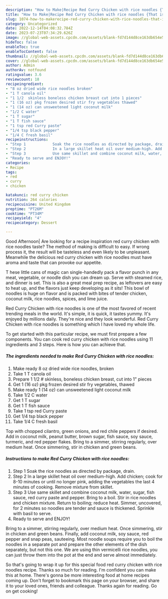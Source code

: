 ```yaml
---
description: "How to Make|Recipe Red Curry Chicken with rice noodles {That is Special"
title: "How to Make|Recipe Red Curry Chicken with rice noodles {That is Special"
slug: 1074-how-to-makerecipe-red-curry-chicken-with-rice-noodles-that-is-special
category: Uncategorized
date: 2022-12-14T04:08:32.784Z
date: 2023-07-23T07:34:29.626Z
image: //global-web-assets.cpcdn.com/assets/blank-fd7d144d8ce163db654e5a02c40b08a2775adb7897d16e4062681dc7e1b2800f.png
hideToc: false
enableToc: true
enableTocContent: false
thumbnail: //global-web-assets.cpcdn.com/assets/blank-fd7d144d8ce163db654e5a02c40b08a2775adb7897d16e4062681dc7e1b2800f.png
cover: //global-web-assets.cpcdn.com/assets/blank-fd7d144d8ce163db654e5a02c40b08a2775adb7897d16e4062681dc7e1b2800f.png
author: Admin
authorAv: notfound
ratingvalue: 3.6
reviewcount: 18
recipeingredient:
- "8 oz dried wide rice noodles broken"
- "1 T canola oil"
- "1 1/2  skinless boneless chicken breast cut into 1 pieces"
- "1 (16 oz) pkg frozen desired stir fry vegetables thawed"
- "1 (14 oz) can unsweetened light coconut milk"
- "1/2 C water"
- "1 T sugar"
- "1 T fish sauce"
- "1 tsp red Curry paste"
- "1/4 tsp black pepper"
- "1/4 C fresh basil"
recipeinstructions:
- "Step 1            Soak the rice noodles as directed by package, drain."
- "Step 2            In a large skillet heat oil over medium-high. Add chicken; cook for 8-10 minutes or until no longer pink, adding the vegetables the last 4 minutes of cooking. Remove mixture from skillet."
- "Step 3            Use same skillet and combine coconut milk, water, sugar, fish sauce, red curry paste and pepper. Bring to a boil. Stir in rice noodles and chicken mixture. Return to boiling; reduce heat. Simmer, uncovered, for 2 minutes so noodles are tender and sauce is thickened. Sprinkle with basil to serve."
- "Ready to serve and ENJOY!"
categories:
- Recipe
tags:
- red
- curry
- chicken

katakunci: red curry chicken 
nutrition: 264 calories
recipecuisine: United Kingdom
preptime: "PT26M"
cooktime: "PT34M"
recipeyield: "4"
recipecategory: Dessert

---
```



Good Afternoon| Are looking for a recipe inspiration red curry chicken with rice noodles taste? The method of making is difficult to easy. If wrong process it, the result will be tasteless and even likely to be unpleasant. Meanwhile the delicious red curry chicken with rice noodles must have aroma and taste that can provoke our appetite.





T hese little cans of magic can single-handedly pack a flavor punch in any meat, vegetable, or noodle dish you can dream up. Serve with steamed rice, and dinner is set. This is also a great meal prep recipe, as leftovers are easy to heat up, and the flavors just keep developing as it sits! This bowl of noodles is huge on flavor and is packed with bites of tender chicken, coconut milk, rice noodles, spices, and lime juice.

Red Curry Chicken with rice noodles is one of the most favored of recent trending meals in the world. It's simple, it is quick, it tastes yummy. It's enjoyed by millions daily. They're nice and they look wonderful. Red Curry Chicken with rice noodles is something which I have loved my whole life.


To get started with this particular recipe, we must first prepare a few components. You can cook red curry chicken with rice noodles using 11 ingredients and 3 steps. Here is how you can achieve that.

<!--inarticleads1-->

##### The ingredients needed to make Red Curry Chicken with rice noodles:

1. Make ready 8 oz dried wide rice noodles, broken
1. Take 1 T canola oil
1. Prepare 1 1/2 # skinless, boneless chicken breast, cut into 1&#34; pieces
1. Get 1 (16 oz) pkg frozen desired stir fry vegetables, thawed
1. Make ready 1 (14 oz) can unsweetened light coconut milk
1. Take 1/2 C water
1. Get 1 T sugar
1. Get 1 T fish sauce
1. Take 1 tsp red Curry paste
1. Get 1/4 tsp black pepper
1. Take 1/4 C fresh basil


Top with chopped cilantro, green onions, and red chile peppers if desired. Add in coconut milk, peanut butter, brown sugar, fish sauce, soy sauce, turmeric, and red pepper flakes. Bring to a simmer, stirring regularly, over medium heat. Once simmering, stir in chicken and green beans. 

<!--inarticleads2-->

##### Instructions to make Red Curry Chicken with rice noodles:

1. Step 1            Soak the rice noodles as directed by package, drain.
1. Step 2            In a large skillet heat oil over medium-high. Add chicken; cook for 8-10 minutes or until no longer pink, adding the vegetables the last 4 minutes of cooking. Remove mixture from skillet.
1. Step 3            Use same skillet and combine coconut milk, water, sugar, fish sauce, red curry paste and pepper. Bring to a boil. Stir in rice noodles and chicken mixture. Return to boiling; reduce heat. Simmer, uncovered, for 2 minutes so noodles are tender and sauce is thickened. Sprinkle with basil to serve.
1. Ready to serve and ENJOY!

Bring to a simmer, stirring regularly, over medium heat. Once simmering, stir in chicken and green beans. Finally, add coconut milk, soy sauce, red pepper and snap peas, sauteeing. Most noodle soups require you to boil the noodles in a separate pot and prepare the other elements of the dish separately, but not this one. We are using thin vermicelli rice noodles, you can just throw them into the pot at the end and serve almost immediately. 

So that's going to wrap it up for this special food red curry chicken with rice noodles recipe. Thanks so much for reading. I'm confident you can make this at home. There's gonna be more interesting food at home recipes coming up. Don't forget to bookmark this page on your browser, and share it to your loved ones, friends and colleague. Thanks again for reading. Go on get cooking!
